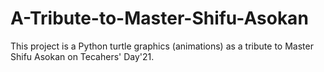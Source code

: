 # A-Tribute-to-Master-Shifu-Asokan
This project is a Python turtle graphics (animations) as a tribute to Master Shifu Asokan on Tecahers' Day'21.
